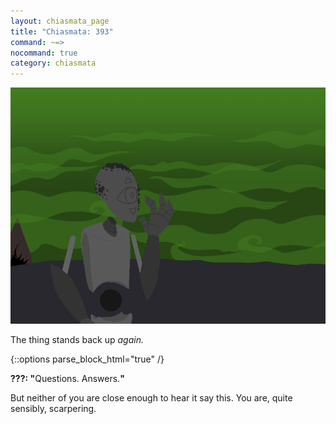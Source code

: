```yaml
---
layout: chiasmata_page
title: "Chiasmata: 393"
command: ~=>
nocommand: true
category: chiasmata
---
```


![393](/chiasmata/images/narrative/391.png)

The thing stands back up *again.*

{::options parse_block_html="true" /}
<div class="dialogue Robot">
<b>???: "</b><span class="Bonnie">Questions.</span> <span class="Daniel">Answers.</span><b>"</b>
</div>

But neither of you are close enough to hear it say this. You are, quite sensibly, scarpering.